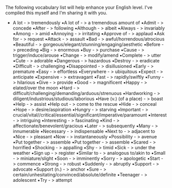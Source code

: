 The following vocabulary list will help enhance your English level. I've compiled this myself and I'm sharing it with you. 

- A lot - > tremendously
▪️A lot of - > a tremendous amount of
▪️Admit - > concede
▪️After - > following
▪️Although - > albeit
▪️Always - > invariably
▪️Among - > amid
▪️Annoying - > irritating
▪️Approve of - > applaud
▪️Ask for - > request
▪️Attack - > assault
▪️Bad - > awful/horrendous/atrocious
▪️Beautiful - > gorgeous/elegant/stunning/engaging/aesthetic
▪️Before - > preceding
▪️Big - > enormous
▪️Buy - > purchase
▪️Cause - > trigger/induce/arouse
▪️Change - > modify/amend
▪️Complete - > utter
▪️Cute - > adorable
▪️Dangerous - > hazardous
▪️Destroy - > eradicate
▪️Difficult - > challenging
▪️Disappointed - > disillusioned
▪️Early - > premature
▪️Easy - > effortless
▪️Everywhere - > ubiquitous
▪️Expect - > anticipate
▪️Expensive - > extravagant
▪️Fast - > rapidly/swiftly
▪️Funny - > hilarious
▪️Give - > provide
▪️Good - > magnificent
▪️Happy - > elated/over the moon
▪️Hard - > difficult/challenging/demanding/arduous/strenuous
▪️Hardworking - > diligent/industrious/studious/laborious
▪️Have (v.) (of a place) - > boast
▪️Help - > assist
▪️Help out - > come to the rescue
▪️Hide - > conceal
▪️Hope - > desire/aspiration
▪️Hungry - > starving
▪️Important - > crucial/vital//critical/essential/significant/imperative/paramount
▪️Interest - > intriguing
▪️Interesting - > fascinating
▪️Kind - > affectionate/benevolent/gracious
▪️Later - > subsequently
▪️Many - > innumerable
▪️Necessary - > indispensable
▪️Next to - > adjacent to
▪️Nice - > pleasant
▪️Now - > instantaneously
▪️Possibility - > avenue
▪️Put together - > assemble
▪️Put together - > assemble
▪️Scared - > horrified
▪️Shocking - > appalling
▪️Shy - > timid
▪️Sick - > under the weather
▪️Sign up - > register
▪️Similar to - > analogous to/akin to
▪️Small - > miniature/slight
▪️Soon - > imminently
▪️Sorry - > apologetic
▪️Start - > commence
▪️Strong - > robust
▪️Suddenly - > abruptly
▪️Support - > advocate
▪️Support (n.) - > anchor
▪️Sure - > certain/unhesitating/convinced/absolute/definite
▪️Teenager - > adolescent
▪️Try - > attempt
